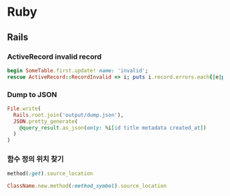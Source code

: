 # Ruby


## Rails

### ActiveRecord invalid record

```ruby
begin SomeTable.first.update! name: 'invalid';
rescue ActiveRecord::RecordInvalid => i; puts i.record.errors.each{|e|puts e}; end
```

### Dump to JSON

```ruby
File.write(
  Rails.root.join('output/dump.json'),
  JSON.pretty_generate(
    @query_result.as_json(only: %i[id title metadata created_at])
  )
)
```

### 함수 정의 위치 찾기

```ruby
method(:get).source_location

ClassName.new.method(:method_symbol).source_location
```
